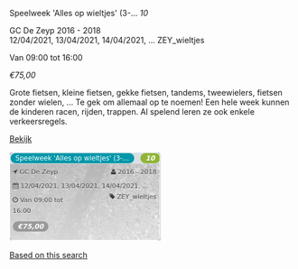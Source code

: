 Speelweek 'Alles op wieltjes' (3-... *10*

GC De Zeyp 2016 - 2018  
12/04/2021, 13/04/2021, 14/04/2021, ... ZEY\_wieltjes  

Van 09:00 tot 16:00

*€75,00*

  

Grote fietsen, kleine fietsen, gekke fietsen, tandems, tweewielers, fietsen zonder wielen, ... Te gek om allemaal op te noemen! Een hele week kunnen de kinderen racen, rijden, trappen. Al spelend leren ze ook enkele verkeersregels.

[Bekijk](https://tickets.vgc.be/activity/subscribe/ZEY_wieltjes)

![](58746.png)

[Based on this search](https://tickets.vgc.be/activity/index?&vrijeplaatsen=1&Age%5B%5D=3%2C4&entity=276)